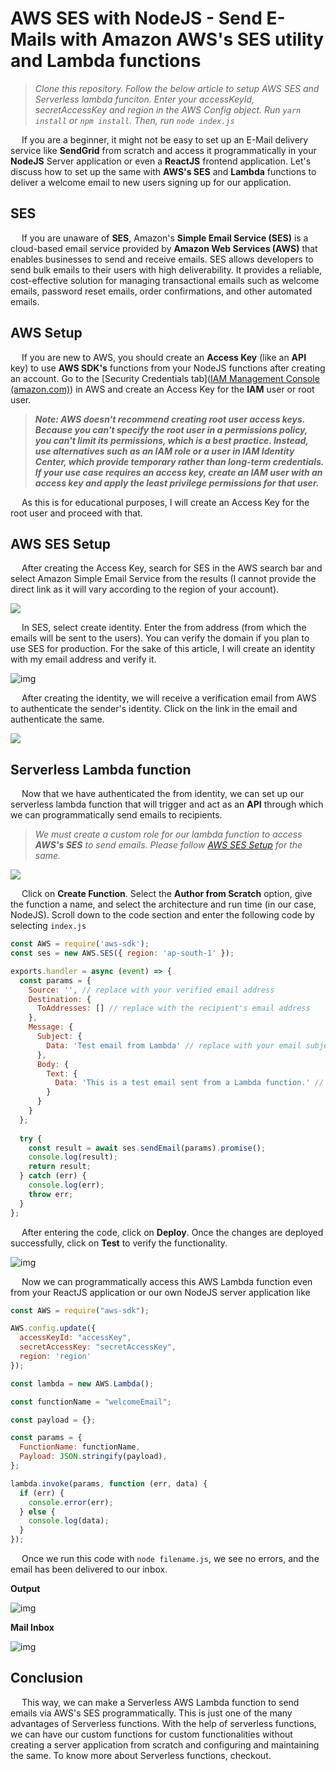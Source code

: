 # AWS SES with NodeJS - Send E-Mails with Amazon AWS's SES utility and Lambda functions

> *Clone this repository. Follow the below article to setup AWS SES and Serverless lambda funciton. Enter your accessKeyId, secretAccessKey and region in the AWS Config object. Run `yarn install` or `npm install`. Then, run `node index.js`*

&emsp; If you are a beginner, it might not be easy to set up an E-Mail delivery service like **SendGrid** from scratch and access it programmatically in your **NodeJS** Server application or even a **ReactJS** frontend application. Let's discuss how to set up the same with **AWS's SES** and **Lambda** functions to deliver a welcome email to new users signing up for our application.

## SES

&emsp; If you are unaware of **SES**, Amazon's **Simple Email Service (SES)** is a cloud-based email service provided by **Amazon Web Services (AWS)** that enables businesses to send and receive emails. SES allows developers to send bulk emails to their users with high deliverability. It provides a reliable, cost-effective solution for managing transactional emails such as welcome emails, password reset emails, order confirmations, and other automated emails.

## AWS Setup

&emsp; If you are new to AWS, you should create an **Access Key** (like an **API** key) to use **AWS SDK's** functions from your NodeJS functions after creating an account. Go to the [Security Credentials tab]([IAM Management Console (amazon.com)](https://us-east-1.console.aws.amazon.com/iamv2/home#/security_credentials)) in AWS and create an Access Key for the **IAM** user or root user.

> ***Note: AWS doesn't recommend creating root user access keys. Because you can't specify the root user in a permissions policy, you can't limit its permissions, which is a best practice. Instead, use alternatives such as an IAM role or a user in IAM Identity Center, which provide temporary rather than long-term credentials. If your use case requires an access key, create an IAM user with an access key and apply the least privilege permissions for that user.***

&emsp; As this is for educational purposes, I will create an Access Key for the root user and proceed with that. 

## AWS SES Setup

&emsp; After creating the Access Key, search for SES in the AWS search bar and select Amazon Simple Email Service from the results (I cannot provide the direct link as it will vary according to the region of your account).

<img src="https://i.ibb.co/ZHVV5ZH/image.png" />

&emsp; In SES, select create identity. Enter the from address (from which the emails will be sent to the users). You can verify the domain if you plan to use SES for production. For the sake of this article, I will create an identity with my email address and verify it.

![img](https://i.ibb.co/ZMzZVGD/image.png)

&emsp; After creating the identity, we will receive a verification email from AWS to authenticate the sender's identity. Click on the link in the email and authenticate the same.

<img src="https://i.ibb.co/gMqy0mG/partial-blur.jpg" />

## Serverless Lambda function

&emsp; Now that we have authenticated the from identity, we can set up our serverless lambda function that will trigger and act as an **API** through which we can programmatically send emails to recipients. 

> *We must create a custom role for our lambda function to access **AWS's SES** to send emails. Please follow [AWS SES Setup](https://www.youtube.com/watch?v=o7l9JY2JeoE) for the same.*

<img src="https://i.ibb.co/vzdG7B5/image.png" />

&emsp; Click on **Create Function**. Select the **Author from Scratch** option, give the function a name, and select the architecture and run time (in our case, NodeJS). Scroll down to the code section and enter the following code by selecting `index.js` 

```javascript
const AWS = require('aws-sdk');
const ses = new AWS.SES({ region: 'ap-south-1' });

exports.handler = async (event) => {
  const params = {
    Source: '', // replace with your verified email address
    Destination: {
      ToAddresses: [] // replace with the recipient's email address
    },
    Message: {
      Subject: {
        Data: 'Test email from Lambda' // replace with your email subject
      },
      Body: {
        Text: {
          Data: 'This is a test email sent from a Lambda function.' // replace with your email body
        }
      }
    }
  };
  
  try {
    const result = await ses.sendEmail(params).promise();
    console.log(result);
    return result;
  } catch (err) {
    console.log(err);
    throw err;
  }
};
```

&emsp; After entering the code, click on **Deploy**. Once the changes are deployed successfully, click on **Test** to verify the functionality.

![img](https://i.ibb.co/Wg0xSXB/AWS-Lambda-Function.gif)

&emsp; Now we can programmatically access this AWS Lambda function even from your ReactJS application or our own NodeJS server application like

```javascript
const AWS = require("aws-sdk");

AWS.config.update({
  accessKeyId: "accessKey",
  secretAccessKey: "secretAccessKey",
  region: 'region'
});

const lambda = new AWS.Lambda();

const functionName = "welcomeEmail";

const payload = {};

const params = {
  FunctionName: functionName,
  Payload: JSON.stringify(payload),
};

lambda.invoke(params, function (err, data) {
  if (err) {
    console.error(err);
  } else {
    console.log(data);
  }
});
```

&emsp; Once we run this code with `node filename.js`, we see no errors, and the email has been delivered to our inbox.

**Output**

![img](https://i.ibb.co/bgdpC5v/Whats-App-Image-2023-03-03-at-02-49-46.jpg)

**Mail Inbox**

![img](https://i.ibb.co/6yN3hzQ/Whats-App-Image-2023-03-03-at-02-49-46.jpg)

## Conclusion

&emsp; This way, we can make a Serverless AWS Lambda function to send emails via AWS's SES programmatically. This is just one of the many advantages of Serverless functions. With the help of serverless functions, we can have our custom functions for custom functionalities without creating a server application from scratch and configuring and maintaining the same. To know more about Serverless functions, checkout. 